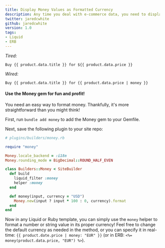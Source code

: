 ```yaml
---
title: Display Money Values as Formatted Currency
description: Any time you deal with e-commerce data, you need to display money. Thankfully, there's a straightforward way to do it in Ruby.
twitter: jaredcwhite
github: jaredcwhite
version: 1.0
tags:
- Liquid
- ERB
---
```


_Tired:_

```liquid
Buy {{ product.data.title }} for ${{ product.data.price }}
```

_Wired:_

```liquid
Buy {{ product.data.title }} for {{ product.data.price | money }}
```

#### Use the Money gem for fun and profit!

You need an easy way to format money. Thankfully, it's more straightforward than you might think!

First, run `bundle add money` to add the Money gem to your Gemfile.

Next, save the following plugin to your site repo:

```ruby
# plugins/builders/money.rb

require "money"

Money.locale_backend = :i18n
Money.rounding_mode = BigDecimal::ROUND_HALF_EVEN

class Builders::Money < SiteBuilder
  def build
    liquid_filter :money
    helper :money
  end

  def money(input, currency = "USD")
    Money.new(input ? input * 100 : 0, currency).format
  end
end
```

Now in any Liquid or Ruby template, you can simply use the `money` helper to format a number or string value in its proper currency! Feel free to change the default currency as needed in the method, or you can specify it in real-time: `{{ product.date.price | money: "EUR" }}` (or in ERB: `<%= money(product.data.price, "EUR") %>`).